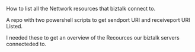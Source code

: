 How to list all the Nettwork resources that biztalk connect to.

A repo with two powershell scripts to get sendport URI and receiveport URI Listed.

I needed these to get an overview of the Recources our biztalk servers connecteded to.

